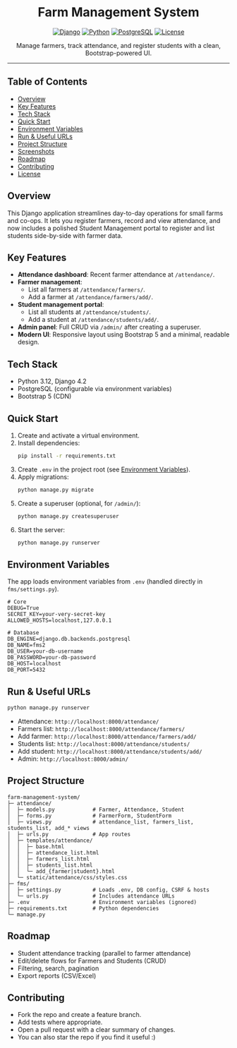 <div align="center">

# Farm Management System

[![Django](https://img.shields.io/badge/Django-4.2-092E20?logo=django&logoColor=white)](https://www.djangoproject.com/)
[![Python](https://img.shields.io/badge/Python-3.12-3776AB?logo=python&logoColor=white)](https://www.python.org/)
[![PostgreSQL](https://img.shields.io/badge/PostgreSQL-15-4169E1?logo=postgresql&logoColor=white)](https://www.postgresql.org/)
[![License](https://img.shields.io/badge/License-MIT-informational)](#license)

Manage farmers, track attendance, and register students with a clean, Bootstrap-powered UI.

</div>

---

## Table of Contents

- [Overview](#overview)
- [Key Features](#key-features)
- [Tech Stack](#tech-stack)
- [Quick Start](#quick-start)
- [Environment Variables](#environment-variables)
- [Run & Useful URLs](#run--useful-urls)
- [Project Structure](#project-structure)
- [Screenshots](#screenshots)
- [Roadmap](#roadmap)
- [Contributing](#contributing)
- [License](#license)

## Overview

This Django application streamlines day-to-day operations for small farms and co-ops. It lets you register farmers, record and view attendance, and now includes a polished Student Management portal to register and list students side-by-side with farmer data.

## Key Features

- **Attendance dashboard**: Recent farmer attendance at `/attendance/`.
- **Farmer management**:
  - List all farmers at `/attendance/farmers/`.
  - Add a farmer at `/attendance/farmers/add/`.
- **Student management portal**:
  - List all students at `/attendance/students/`.
  - Add a student at `/attendance/students/add/`.
- **Admin panel**: Full CRUD via `/admin/` after creating a superuser.
- **Modern UI**: Responsive layout using Bootstrap 5 and a minimal, readable design.

## Tech Stack

- Python 3.12, Django 4.2
- PostgreSQL (configurable via environment variables)
- Bootstrap 5 (CDN)

## Quick Start

1. Create and activate a virtual environment.
2. Install dependencies:
   ```bash
   pip install -r requirements.txt
   ```
3. Create `.env` in the project root (see [Environment Variables](#environment-variables)).
4. Apply migrations:
   ```bash
   python manage.py migrate
   ```
5. Create a superuser (optional, for `/admin/`):
   ```bash
   python manage.py createsuperuser
   ```
6. Start the server:
   ```bash
   python manage.py runserver
   ```

## Environment Variables

The app loads environment variables from `.env` (handled directly in `fms/settings.py`).

```env
# Core
DEBUG=True
SECRET_KEY=your-very-secret-key
ALLOWED_HOSTS=localhost,127.0.0.1

# Database
DB_ENGINE=django.db.backends.postgresql
DB_NAME=fms2
DB_USER=your-db-username
DB_PASSWORD=your-db-password
DB_HOST=localhost
DB_PORT=5432
```

## Run & Useful URLs

```bash
python manage.py runserver
```

- Attendance: `http://localhost:8000/attendance/`
- Farmers list: `http://localhost:8000/attendance/farmers/`
- Add farmer: `http://localhost:8000/attendance/farmers/add/`
- Students list: `http://localhost:8000/attendance/students/`
- Add student: `http://localhost:8000/attendance/students/add/`
- Admin: `http://localhost:8000/admin/`

## Project Structure

```
farm-management-system/
├─ attendance/
│  ├─ models.py            # Farmer, Attendance, Student
│  ├─ forms.py             # FarmerForm, StudentForm
│  ├─ views.py             # attendance_list, farmers_list, students_list, add_* views
│  ├─ urls.py              # App routes
│  ├─ templates/attendance/
│  │  ├─ base.html
│  │  ├─ attendance_list.html
│  │  ├─ farmers_list.html
│  │  ├─ students_list.html
│  │  └─ add_{farmer|student}.html
│  └─ static/attendance/css/styles.css
├─ fms/
│  ├─ settings.py          # Loads .env, DB config, CSRF & hosts
│  └─ urls.py              # Includes attendance URLs
├─ .env                    # Environment variables (ignored)
├─ requirements.txt        # Python dependencies
└─ manage.py
```

## Roadmap

- Student attendance tracking (parallel to farmer attendance)
- Edit/delete flows for Farmers and Students (CRUD)
- Filtering, search, pagination
- Export reports (CSV/Excel)

## Contributing

- Fork the repo and create a feature branch.
- Add tests where appropriate.
- Open a pull request with a clear summary of changes.  
- You can also star the repo if you find it useful :)

